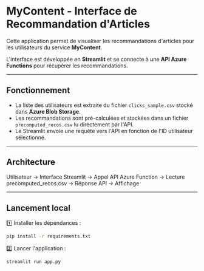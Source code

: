 # MyContent - Interface de Recommandation d'Articles

Cette application permet de visualiser les recommandations d'articles pour les utilisateurs du service **MyContent**.

L'interface est développée en **Streamlit** et se connecte à une **API Azure Functions** pour récupérer les recommandations.

---

## Fonctionnement

- La liste des utilisateurs est extraite du fichier `clicks_sample.csv` stocké dans **Azure Blob Storage**.
- Les recommandations sont pré-calculées et stockées dans un fichier `precomputed_recos.csv` lu directement par l'API.
- Le Streamlit envoie une requête vers l'API en fonction de l'ID utilisateur sélectionné.

---

## Architecture

Utilisateur → Interface Streamlit → Appel API Azure Function → Lecture precomputed_recos.csv → Réponse API → Affichage

---

## Lancement local

1️⃣ Installer les dépendances :

```bash
pip install -r requirements.txt
```

2️⃣ Lancer l'application :

```bash
streamlit run app.py
```